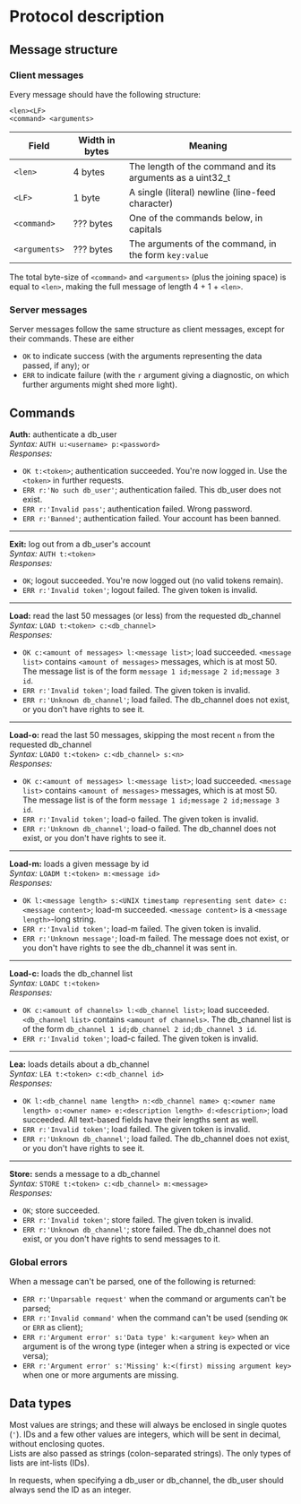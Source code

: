 # Protocol description

## Message structure
### Client messages
Every message should have the following structure:
```
<len><LF>
<command> <arguments>
```

| **Field**     | **Width in bytes** | **Meaning**                                                |
|---------------|--------------------|------------------------------------------------------------|
| `<len>`       | 4 bytes            | The length of the command and its arguments as a uint32\_t |
| `<LF>`        | 1 byte             | A single (literal) newline (line-feed character)           |
| `<command>`   | ??? bytes          | One of the commands below, in capitals                     |
| `<arguments>` | ??? bytes          | The arguments of the command, in the form `key:value`      |

The total byte-size of ``<command>`` and ``<arguments>`` (plus the joining space) is equal to ``<len>``, making the full message of length 4 + 1 + ``<len>``.  

### Server messages
Server messages follow the same structure as client messages, except for their commands. These are either
 - ``OK`` to indicate success (with the arguments representing the data passed, if any); or
 - ``ERR`` to indicate failure (with the ``r`` argument giving a diagnostic, on which further arguments might shed more light).

## Commands
**Auth:** authenticate a db_user  
*Syntax:* ``AUTH u:<username> p:<password>``  
*Responses:*
 - ``OK t:<token>``; authentication succeeded. You're now logged in. Use the ``<token>`` in further requests.
 - ``ERR r:'No such db_user'``; authentication failed. This db_user does not exist.
 - ``ERR r:'Invalid pass'``; authentication failed. Wrong password.
 - ``ERR r:'Banned'``; authentication failed. Your account has been banned.
---

**Exit:** log out from a db_user's account  
*Syntax:* ``AUTH t:<token>``  
*Responses:*
 - ``OK``; logout succeeded. You're now logged out (no valid tokens remain).
 - ``ERR r:'Invalid token'``; logout failed. The given token is invalid.

---

**Load:** read the last 50 messages (or less) from the requested db_channel  
*Syntax:* ``LOAD t:<token> c:<db_channel>``  
*Responses:*
 - ``OK c:<amount of messages> l:<message list>``; load succeeded. ``<message list>`` contains ``<amount of messages>`` messages, which is at most 50. The message list is of the form ``message 1 id;message 2 id;message 3 id``.  
 - ``ERR r:'Invalid token'``; load failed. The given token is invalid.
 - ``ERR r:'Unknown db_channel'``; load failed. The db_channel does not exist, or you don't have rights to see it.

---

**Load-o:** read the last 50 messages, skipping the most recent `n` from the requested db_channel  
*Syntax:* ``LOADO t:<token> c:<db_channel> s:<n>``  
*Responses:*
- ``OK c:<amount of messages> l:<message list>``; load succeeded. ``<message list>`` contains ``<amount of messages>`` messages, which is at most 50. The message list is of the form ``message 1 id;message 2 id;message 3 id``.  
- ``ERR r:'Invalid token'``; load-o failed. The given token is invalid.
- ``ERR r:'Unknown db_channel'``; load-o failed. The db_channel does not exist, or you don't have rights to see it.

---

**Load-m:** loads a given message by id  
*Syntax:* ``LOADM t:<token> m:<message id>``  
*Responses:*
 - ``OK l:<message length> s:<UNIX timestamp representing sent date> c:<message content>``; load-m succeeded. ``<message content>`` is a ``<message length>``-long string.
 - ``ERR r:'Invalid token'``; load-m failed. The given token is invalid.
 - ``ERR r:'Unknown message'``; load-m failed. The message does not exist, or you don't have rights to see the db_channel it was sent in.

---

**Load-c:** loads the db_channel list  
*Syntax:* ``LOADC t:<token>``  
*Responses:*
 - ``OK c:<amount of channels> l:<db_channel list>``; load succeeded. ``<db_channel list>`` contains ``<amount of channels>``. The db_channel list is of the form ``db_channel 1 id;db_channel 2 id;db_channel 3 id``.
 - ``ERR r:'Invalid token'``; load-c failed. The given token is invalid.

---

**Lea:** loads details about a db_channel  
*Syntax:* ``LEA t:<token> c:<db_channel id>``  
*Responses:*
 - ``OK l:<db_channel name length> n:<db_channel name> q:<owner name length> o:<owner name> e:<description length> d:<description>``; load succeeded. All text-based fields have their lengths sent as well.
 - ``ERR r:'Invalid token'``; load failed. The given token is invalid.
 - ``ERR r:'Unknown db_channel'``; load failed. The db_channel does not exist, or you don't have rights to see it.

---

**Store:** sends a message to a db_channel  
*Syntax:* ``STORE t:<token> c:<db_channel> m:<message>``  
*Responses:*
 - ``OK``; store succeeded.
 - ``ERR r:'Invalid token'``; store failed. The given token is invalid.
 - ``ERR r:'Unknown db_channel'``; store failed. The db_channel does not exist, or you don't have rights to send messages to it.

### Global errors
When a message can't be parsed, one of the following is returned:
 - ``ERR r:'Unparsable request'`` when the command or arguments can't be parsed;
 - ``ERR r:'Invalid command'`` when the command can't be used (sending ``OK`` or ``ERR`` as client);
 - ``ERR r:'Argument error' s:'Data type' k:<argument key>`` when an argument is of the wrong type (integer when a string is expected or vice versa);
 - ``ERR r:'Argument error' s:'Missing' k:<(first) missing argument key>`` when one or more arguments are missing.

## Data types
Most values are strings; and these will always be enclosed in single quotes (``'``). IDs and a few other values are integers, which will be sent in decimal, without enclosing quotes.  
Lists are also passed as strings (colon-separated strings). The only types of lists are int-lists (IDs).

In requests, when specifying a db_user or db_channel, the db_user should always send the ID as an integer.
